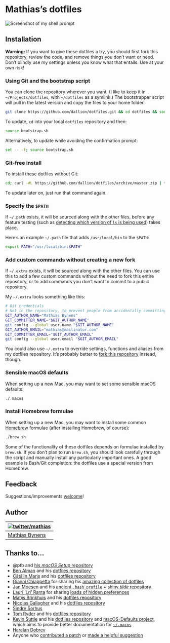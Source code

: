 # Mathias’s dotfiles

![Screenshot of my shell prompt](https://i.imgur.com/EkEtphC.png)

## Installation

**Warning:** If you want to give these dotfiles a try, you should first fork this repository, review the code, and remove things you don’t want or need. Don’t blindly use my settings unless you know what that entails. Use at your own risk!

### Using Git and the bootstrap script

You can clone the repository wherever you want. (I like to keep it in `~/Projects/dotfiles`, with `~/dotfiles` as a symlink.) The bootstrapper script will pull in the latest version and copy the files to your home folder.

```bash
git clone https://github.com/dallion/dotfiles.git && cd dotfiles && source bootstrap.sh
```

To update, `cd` into your local `dotfiles` repository and then:

```bash
source bootstrap.sh
```

Alternatively, to update while avoiding the confirmation prompt:

```bash
set -- -f; source bootstrap.sh
```

### Git-free install

To install these dotfiles without Git:

```bash
cd; curl -#L https://github.com/dallion/dotfiles/archive/master.zip | tar -xzv --strip-components 1 --exclude={README.md,bootstrap.sh,.osx,LICENSE-MIT.txt}
```

To update later on, just run that command again.

### Specify the `$PATH`

If `~/.path` exists, it will be sourced along with the other files, before any feature testing (such as [detecting which version of `ls` is being used](https://github.com/mathiasbynens/dotfiles/blob/aff769fd75225d8f2e481185a71d5e05b76002dc/.aliases#L21-26)) takes place.

Here’s an example `~/.path` file that adds `/usr/local/bin` to the `$PATH`:

```bash
export PATH="/usr/local/bin:$PATH"
```

### Add custom commands without creating a new fork

If `~/.extra` exists, it will be sourced along with the other files. You can use this to add a few custom commands without the need to fork this entire repository, or to add commands you don’t want to commit to a public repository.

My `~/.extra` looks something like this:

```bash
# Git credentials
# Not in the repository, to prevent people from accidentally committing under my name
GIT_AUTHOR_NAME="Mathias Bynens"
GIT_COMMITTER_NAME="$GIT_AUTHOR_NAME"
git config --global user.name "$GIT_AUTHOR_NAME"
GIT_AUTHOR_EMAIL="mathias@mailinator.com"
GIT_COMMITTER_EMAIL="$GIT_AUTHOR_EMAIL"
git config --global user.email "$GIT_AUTHOR_EMAIL"
```

You could also use `~/.extra` to override settings, functions and aliases from my dotfiles repository. It’s probably better to [fork this repository](https://github.com/mathiasbynens/dotfiles/fork) instead, though.

### Sensible macOS defaults

When setting up a new Mac, you may want to set some sensible macOS defaults:

```bash
./.macos
```

### Install Homebrew formulae

When setting up a new Mac, you may want to install some common [Homebrew](https://brew.sh/) formulae (after installing Homebrew, of course):

```bash
./brew.sh
```

Some of the functionality of these dotfiles depends on formulae installed by `brew.sh`. If you don’t plan to run `brew.sh`, you should look carefully through the script and manually install any particularly important ones. A good example is Bash/Git completion: the dotfiles use a special version from Homebrew.

## Feedback

Suggestions/improvements
[welcome](https://github.com/mathiasbynens/dotfiles/issues)!

## Author

| [![twitter/mathias](http://gravatar.com/avatar/24e08a9ea84deb17ae121074d0f17125?s=70)](http://twitter.com/mathias "Follow @mathias on Twitter") |
|---|
| [Mathias Bynens](https://mathiasbynens.be/) |

## Thanks to…

* @ptb and [his _macOS Setup_ repository](https://github.com/ptb/mac-setup)
* [Ben Alman](http://benalman.com/) and his [dotfiles repository](https://github.com/cowboy/dotfiles)
* [Cătălin Mariș](https://github.com/alrra) and his [dotfiles repository](https://github.com/alrra/dotfiles)
* [Gianni Chiappetta](https://butt.zone/) for sharing his [amazing collection of dotfiles](https://github.com/gf3/dotfiles)
* [Jan Moesen](http://jan.moesen.nu/) and his [ancient `.bash_profile`](https://gist.github.com/1156154) + [shiny _tilde_ repository](https://github.com/janmoesen/tilde)
* [Lauri ‘Lri’ Ranta](http://lri.me/) for sharing [loads of hidden preferences](http://osxnotes.net/defaults.html)
* [Matijs Brinkhuis](https://matijs.brinkhu.is/) and his [dotfiles repository](https://github.com/matijs/dotfiles)
* [Nicolas Gallagher](http://nicolasgallagher.com/) and his [dotfiles repository](https://github.com/necolas/dotfiles)
* [Sindre Sorhus](https://sindresorhus.com/)
* [Tom Ryder](https://sanctum.geek.nz/) and his [dotfiles repository](https://sanctum.geek.nz/cgit/dotfiles.git/about)
* [Kevin Suttle](http://kevinsuttle.com/) and his [dotfiles repository](https://github.com/kevinSuttle/dotfiles) and [macOS-Defaults project](https://github.com/kevinSuttle/macOS-Defaults), which aims to provide better documentation for [`~/.macos`](https://mths.be/macos)
* [Haralan Dobrev](https://hkdobrev.com/)
* Anyone who [contributed a patch](https://github.com/mathiasbynens/dotfiles/contributors) or [made a helpful suggestion](https://github.com/mathiasbynens/dotfiles/issues)
